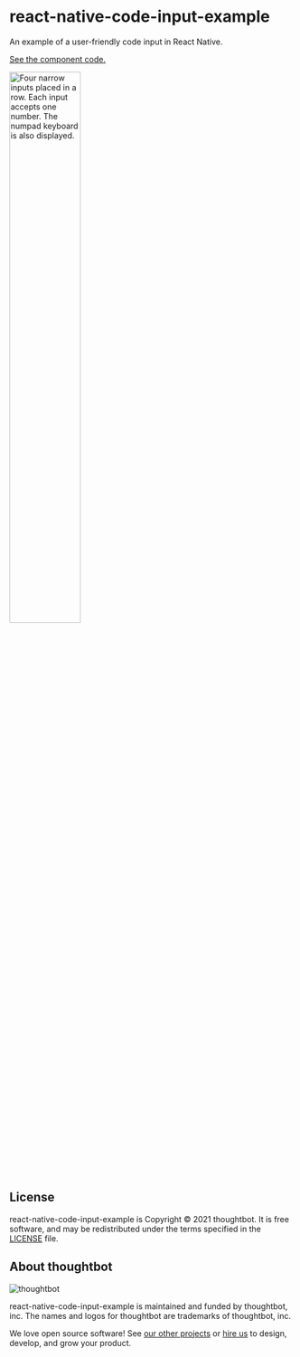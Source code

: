 # react-native-code-input-example
An example of a user-friendly code input in React Native.

[See the component code.](https://github.com/thoughtbot/react-native-code-input/blob/main/App.tsx)

<img src="https://raw.githubusercontent.com/thoughtbot/react-native-code-input-example/main/docs/code_input.gif?token=AJMG6DTSHI3SRPGX7YYV3LTAAB2N6" alt="Four narrow inputs placed in a row. Each input accepts one number. The numpad keyboard is also displayed." width="50%" />

License
-------

react-native-code-input-example is Copyright © 2021 thoughtbot. It is free
software, and may be redistributed under the terms specified in the
[LICENSE] file.

[LICENSE]: https://github.com/thoughtbot/react-native-code-input-example/blob/main/docs/LICENSE

About thoughtbot
----------------

![thoughtbot](https://thoughtbot.com/brand_assets/93:44.svg)

react-native-code-input-example is maintained and funded by thoughtbot, inc.
The names and logos for thoughtbot are trademarks of thoughtbot, inc.

We love open source software!
See [our other projects][community] or
[hire us][hire] to design, develop, and grow your product.

[community]: https://thoughtbot.com/community?utm_source=github
[hire]: https://thoughtbot.com/hire-us?utm_source=github
